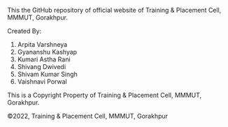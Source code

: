 This the GitHub repository of official website of Training & Placement Cell, MMMUT, Gorakhpur.

Created By:
1. Arpita Varshneya
2. Gyananshu Kashyap
3. Kumari Astha Rani
4. Shivang Dwivedi
5. Shivam Kumar Singh
6. Vaishnavi Porwal

This is a Copyright Property of Training & Placement Cell, MMMUT, Gorakhpur.

©2022, Training & Placement Cell, MMMUT, Gorakhpur
